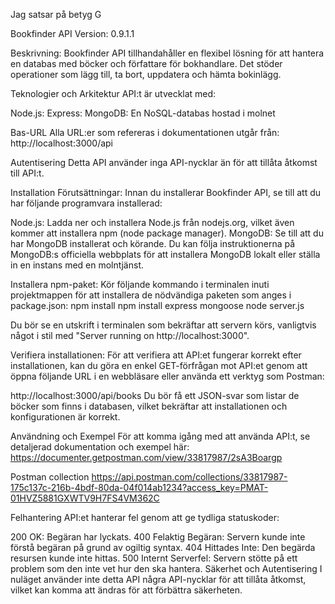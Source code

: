 Jag satsar på betyg G 

Bookfinder API
Version: 0.9.1.1

Beskrivning:
Bookfinder API tillhandahåller en flexibel lösning för att hantera en databas med böcker och författare för bokhandlare. Det stöder operationer som lägg till, ta bort, uppdatera och hämta bokinlägg.

Teknologier och Arkitektur
API:t är utvecklat med:

Node.js: 
Express:
MongoDB: En NoSQL-databas hostad  i molnet

Bas-URL
Alla URL:er som refereras i dokumentationen utgår från:
http://localhost:3000/api

Autentisering
Detta API använder inga API-nycklar än för att tillåta åtkomst till API:t.



Installation
Förutsättningar:
Innan du installerar Bookfinder API, se till att du har följande programvara installerad:

Node.js: Ladda ner och installera Node.js från nodejs.org, vilket även kommer att installera npm (node package manager).
MongoDB: Se till att du har MongoDB installerat och körande. Du kan följa instruktionerna på MongoDB:s officiella webbplats för att installera MongoDB lokalt eller ställa in en instans med en molntjänst.


Installera npm-paket:
Kör följande kommando i terminalen inuti projektmappen för att installera de nödvändiga paketen som anges i package.json:
npm install
npm install express mongoose
node server.js


Du bör se en utskrift i terminalen som bekräftar att servern körs, vanligtvis något i stil med "Server running on http://localhost:3000".

Verifiera installationen:
För att verifiera att API:et fungerar korrekt efter installationen, kan du göra en enkel GET-förfrågan mot API:et genom att öppna följande URL i en webbläsare eller använda ett verktyg som Postman:

http://localhost:3000/api/books
Du bör få ett JSON-svar som listar de böcker som finns i databasen, vilket bekräftar att installationen och konfigurationen är korrekt.


Användning och Exempel
För att komma igång med att använda API:t, se detaljerad dokumentation och exempel här:
https://documenter.getpostman.com/view/33817987/2sA3Boargp

Postman collection
https://api.postman.com/collections/33817987-175c137c-216b-4bdf-80da-04f014ab1234?access_key=PMAT-01HVZ5881GXWTV9H7FS4VM362C
 

Felhantering
API:et hanterar fel genom att ge tydliga statuskoder:

200 OK: Begäran har lyckats.
400 Felaktig Begäran: Servern kunde inte förstå begäran på grund av ogiltig syntax.
404 Hittades Inte: Den begärda resursen kunde inte hittas.
500 Internt Serverfel: Servern stötte på ett problem som den inte vet hur den ska hantera.
Säkerhet och Autentisering
I nuläget använder inte detta API några API-nycklar för att tillåta åtkomst, vilket kan komma att ändras för att förbättra säkerheten.